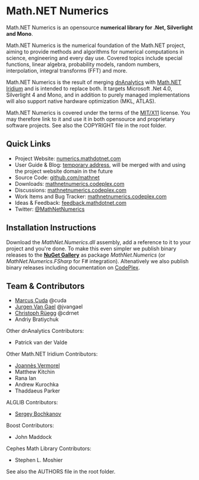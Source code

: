 ﻿Math.NET Numerics
=================

Math.NET Numerics is an opensource **numerical library for .Net, Silverlight and Mono**.

Math.NET Numerics is the numerical foundation of the Math.NET project, aiming to provide methods and algorithms for numerical computations in science, engineering and every day use. Covered topics include special functions, linear algebra, probability models, random numbers, interpolation, integral transforms (FFT) and more.

Math.NET Numerics is the result of merging [dnAnalytics](http://dnanalytics.codeplex.com/) with [Math.NET Iridium](http://www.mathdotnet.com/Iridium.aspx) and is intended to replace both. It targets Microsoft .Net 4.0, Silverlight 4 and Mono, and in addition to purely managed implementations will also support native hardware optimization (MKL, ATLAS).

Math.NET Numerics is covered under the terms of the [MIT/X11](http://mathnetnumerics.codeplex.com/license) license. You may therefore link to it and use it in both opensource and proprietary software projects. See also the COPYRIGHT file in the root folder.

Quick Links
-----------

* Project Website: [numerics.mathdotnet.com](http://numerics.mathdotnet.com)
* User Guide & Blog: [temporary address](http://mathnet.squarespace.com), will be merged with and using the project website domain in the future
* Source Code: [github.com/mathnet](http://github.com/mathnet/mathnet-numerics)
* Downloads: [mathnetnumerics.codeplex.com](http://mathnetnumerics.codeplex.com/releases/)
* Discussions: [mathnetnumerics.codeplex.com](http://mathnetnumerics.codeplex.com/discussions)
* Work Items and Bug Tracker: [mathnetnumerics.codeplex.com](http://mathnetnumerics.codeplex.com/workitem/list/advanced)
* Ideas & Feedback: [feedback.mathdotnet.com](http://feedback.mathdotnet.com)
* Twitter: [@MathNetNumerics](http://twitter.com/MathNetNumerics)

Installation Instructions
-------------------------

Download the *MathNet.Numerics.dll* assembly, add a reference to it to your project and you're done. To make this even simpler we publish binary releases to the [**NuGet Gallery**](http://nuget.org/) as package *MathNet.Numerics* (or *MathNet.Numerics.FSharp* for F# integration). Altenatively we also publish binary releases including documentation on [CodePlex](http://mathnetnumerics.codeplex.com/releases).

Team & Contributors
-------------------

* [Marcus Cuda](http://www.cuda.net/) @cuda
* [Jurgen Van Gael](http://mlg.eng.cam.ac.uk/jurgen/) @jvangael
* [Christoph Rüegg](http://christoph.ruegg.name/) @cdrnet
* Andriy Bratiychuk

Other dnAnalytics Contributors:

* Patrick van der Valde

Other Math.NET Iridium Contributors:

* [Joannès Vermorel](http://www.vermorel.com/)
* Matthew Kitchin
* Rana Ian
* Andrew Kurochka
* Thaddaeus Parker

ALGLIB Contributors:

* [Sergey Bochkanov](http://www.alglib.net/)

Boost Contributors:

* John Maddock

Cephes Math Library Contributors:

* Stephen L. Moshier

See also the AUTHORS file in the root folder.
